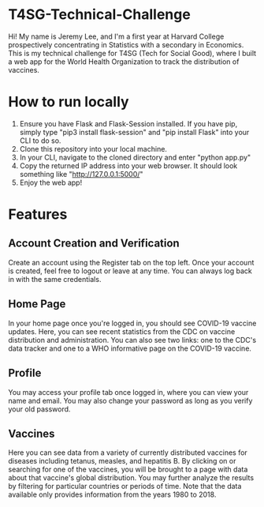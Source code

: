 # T4SG-Technical-Challenge

Hi! My name is Jeremy Lee, and I'm a first year at Harvard College prospectively concentrating in Statistics with a secondary in Economics. This is my technical challenge for T4SG (Tech for Social Good), where I built a web app for the World Health Organization to track the distribution of vaccines.

# How to run locally

1. Ensure you have Flask and Flask-Session installed. If you have pip, simply type "pip3 install flask-session" and "pip install Flask" into your CLI to do so.
2. Clone this repository into your local machine.
3. In your CLI, navigate to the cloned directory and enter "python app.py"
4. Copy the returned IP address into your web browser. It should look something like "http://127.0.0.1:5000/"
5. Enjoy the web app!

# Features

## Account Creation and Verification

Create an account using the Register tab on the top left. Once your account is created, feel free to logout or leave at any time. You can always log back in with the same credentials.

## Home Page

In your home page once you're logged in, you should see COVID-19 vaccine updates. Here, you can see recent statistics from the CDC on vaccine distribution and administration. You can also see two links: one to the CDC's data tracker and one to a WHO informative page on the COVID-19 vaccine.

## Profile

You may access your profile tab once logged in, where you can view your name and email. You may also change your password as long as you verify your old password.

## Vaccines

Here you can see data from a variety of currently distributed vaccines for diseases including tetanus, measles, and hepatitis B. By clicking on or searching for one of the vaccines, you will be brought to a page with data about that vaccine's global distribution. You may further analyze the results by filtering for particular countries or periods of time. Note that the data available only provides information from the years 1980 to 2018.
